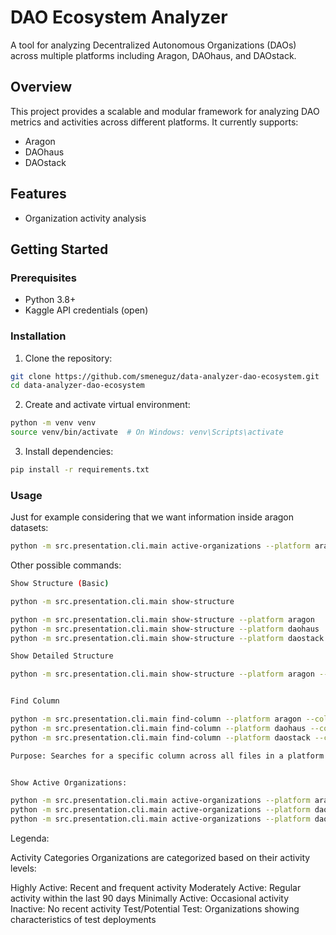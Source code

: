 # DAO Ecosystem Analyzer

A tool for analyzing Decentralized Autonomous Organizations (DAOs) across multiple platforms including Aragon, DAOhaus, and DAOstack.

## Overview

This project provides a scalable and modular framework for analyzing DAO metrics and activities across different platforms. It currently supports:

- Aragon
- DAOhaus
- DAOstack

## Features

- Organization activity analysis

## Getting Started

### Prerequisites

- Python 3.8+
- Kaggle API credentials (open)

### Installation

1. Clone the repository:
```bash
git clone https://github.com/smeneguz/data-analyzer-dao-ecosystem.git
cd data-analyzer-dao-ecosystem
```

2. Create and activate virtual environment:
```bash
python -m venv venv
source venv/bin/activate  # On Windows: venv\Scripts\activate
```

3. Install dependencies:
```bash
pip install -r requirements.txt
```

### Usage
Just for example considering that we want information inside aragon datasets: 
```bash
python -m src.presentation.cli.main active-organizations --platform aragon
```

Other possible commands: 

```bash
Show Structure (Basic)

python -m src.presentation.cli.main show-structure

python -m src.presentation.cli.main show-structure --platform aragon
python -m src.presentation.cli.main show-structure --platform daohaus
python -m src.presentation.cli.main show-structure --platform daostack

Show Detailed Structure

python -m src.presentation.cli.main show-structure --platform aragon --output detailed


Find Column

python -m src.presentation.cli.main find-column --platform aragon --column address
python -m src.presentation.cli.main find-column --platform daohaus --column member
python -m src.presentation.cli.main find-column --platform daostack --column dao

Purpose: Searches for a specific column across all files in a platform


Show Active Organizations:

python -m src.presentation.cli.main active-organizations --platform aragon
python -m src.presentation.cli.main active-organizations --platform daohaus
python -m src.presentation.cli.main active-organizations --platform daostack

```

Legenda: 

Activity Categories
Organizations are categorized based on their activity levels:

Highly Active: Recent and frequent activity
Moderately Active: Regular activity within the last 90 days
Minimally Active: Occasional activity
Inactive: No recent activity
Test/Potential Test: Organizations showing characteristics of test deployments

